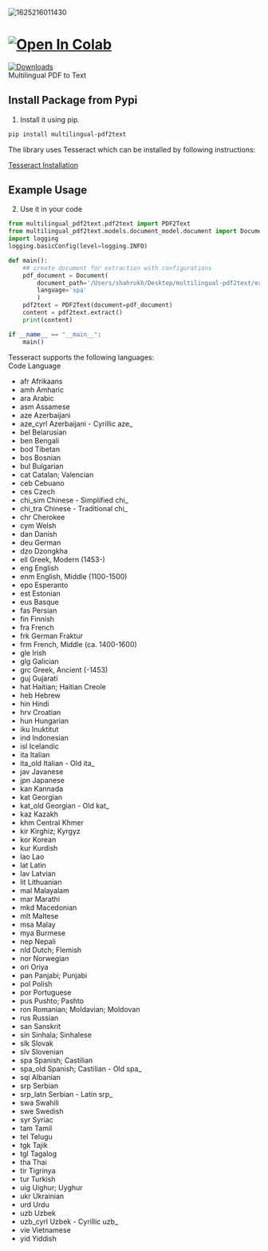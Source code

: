 ![1625216011430](https://user-images.githubusercontent.com/6007894/125522381-1ba90cd2-473e-4513-b544-caa1b68d065d.jpeg)


# [![Open In Colab](https://colab.research.google.com/assets/colab-badge.svg)](https://colab.research.google.com/drive/1a4lCsxedHGIFgpoyHWYF5v4fLVxKmZpQ?usp=sharing) 
[![Downloads](https://static.pepy.tech/personalized-badge/multilingual-pdf2text?period=total&units=international_system&left_color=black&right_color=orange&left_text=Downloads)](https://pepy.tech/project/multilingual-pdf2text) <br/>
Multilingual PDF to Text



## Install Package from Pypi
1. Install it using pip.
```bash
pip install multilingual-pdf2text
```
The library uses Tesseract which can be installed by following instructions:
 
[Tesseract Installation](https://tesseract-ocr.github.io/tessdoc/Installation.html)

## Example Usage
2. Use it in your code
```python
from multilingual_pdf2text.pdf2text import PDF2Text
from multilingual_pdf2text.models.document_model.document import Document
import logging
logging.basicConfig(level=logging.INFO)

def main():
    ## create document for extraction with configurations
    pdf_document = Document(
        document_path='/Users/shahrukh/Desktop/multilingual-pdf2text/example/example.pdf',
        language='spa'
        )
    pdf2text = PDF2Text(document=pdf_document)
    content = pdf2text.extract()
    print(content)

if __name__ == "__main__":
    main()
```

Tesseract supports the following languages: <br/>
Code	Language
* afr	Afrikaans	
* amh	Amharic	
* ara	Arabic	
* asm	Assamese	
* aze	Azerbaijani	
* aze_cyrl	Azerbaijani - Cyrillic	aze_
* bel	Belarusian	
* ben	Bengali	
* bod	Tibetan	
* bos	Bosnian	
* bul	Bulgarian	
* cat	Catalan; Valencian	
* ceb	Cebuano	
* ces	Czech	
* chi_sim	Chinese - Simplified	chi_
* chi_tra	Chinese - Traditional	chi_
* chr	Cherokee	
* cym	Welsh	
* dan	Danish	
* deu	German	
* dzo	Dzongkha	
* ell	Greek, Modern (1453-)	
* eng	English	
* enm	English, Middle (1100-1500)	
* epo	Esperanto	
* est	Estonian	
* eus	Basque	
* fas	Persian	
* fin	Finnish	
* fra	French	
* frk	German Fraktur	
* frm	French, Middle (ca. 1400-1600)	
* gle	Irish	
* glg	Galician	
* grc	Greek, Ancient (-1453)	
* guj	Gujarati	
* hat	Haitian; Haitian Creole	
* heb	Hebrew	
* hin	Hindi	
* hrv	Croatian	
* hun	Hungarian	
* iku	Inuktitut	
* ind	Indonesian	
* isl	Icelandic	
* ita	Italian	
* ita_old	Italian - Old	ita_
* jav	Javanese	
* jpn	Japanese	
* kan	Kannada	
* kat	Georgian	
* kat_old	Georgian - Old	kat_
* kaz	Kazakh	
* khm	Central Khmer	
* kir	Kirghiz; Kyrgyz	
* kor	Korean	
* kur	Kurdish	
* lao	Lao	
* lat	Latin	
* lav	Latvian	
* lit	Lithuanian	
* mal	Malayalam	
* mar	Marathi	
* mkd	Macedonian	
* mlt	Maltese	
* msa	Malay	
* mya	Burmese	
* nep	Nepali	
* nld	Dutch; Flemish	
* nor	Norwegian	
* ori	Oriya	
* pan	Panjabi; Punjabi	
* pol	Polish	
* por	Portuguese	
* pus	Pushto; Pashto	
* ron	Romanian; Moldavian; Moldovan	
* rus	Russian	
* san	Sanskrit	
* sin	Sinhala; Sinhalese	
* slk	Slovak	
* slv	Slovenian	
* spa	Spanish; Castilian	
* spa_old	Spanish; Castilian - Old	spa_
* sqi	Albanian	
* srp	Serbian	
* srp_latn	Serbian - Latin	srp_
* swa	Swahili	
* swe	Swedish	
* syr	Syriac	
* tam	Tamil	
* tel	Telugu	
* tgk	Tajik	
* tgl	Tagalog	
* tha	Thai	
* tir	Tigrinya	
* tur	Turkish	
* uig	Uighur; Uyghur	
* ukr	Ukrainian	
* urd	Urdu	
* uzb	Uzbek	
* uzb_cyrl	Uzbek - Cyrillic	uzb_
* vie	Vietnamese	
* yid	Yiddish
